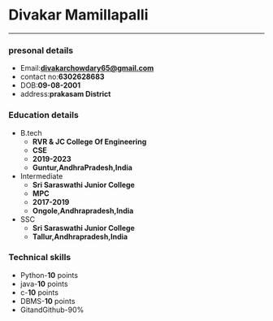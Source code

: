 # Divakar Mamillapalli
-----------------------------
### presonal details
  - Email:**divakarchowdary65@gmail.com**
  - contact no:**6302628683**
  - DOB:**09-08-2001**
  - address:**prakasam District**
  
 ### Education details
 - B.tech
   - **RVR & JC College Of Engineering**
   - **CSE**
   - **2019-2023**
   - **Guntur,AndhraPradesh,India**
 - Intermediate
   - **Sri Saraswathi Junior College**
   - **MPC**
   - **2017-2019**
   - **Ongole,Andhrapradesh,India**
  - SSC
    - **Sri Saraswathi Junior College**
    - **Tallur,Andhrapradesh,India**
  
  ### Technical skills
   - Python-**10** points
   - java-**10** points
   - c-**10** points
   - DBMS-**10** points
   - GitandGithub-90%
  
  
 
 
    
